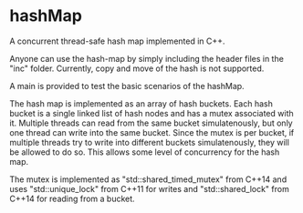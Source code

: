 # hashMap
A concurrent thread-safe hash map implemented in C++.

Anyone can use the hash-map by simply including the header files in the "inc" folder.
Currently, copy and move of the hash is not supported.

A main is provided to test the basic scenarios of the hashMap.

The hash map is implemented as an array of hash buckets.
Each hash bucket is a single linked list of hash nodes and has a mutex associated with it.
Multiple threads can read from the same bucket simulatenously, but only one thread can write
into the same bucket. Since the mutex is per bucket, if multiple threads try to write into different
buckets simulatenously, they will be allowed to do so. This allows some level of concurrency for the hash map.

The mutex is implemented as "std::shared_timed_mutex" from C++14 and uses "std::unique_lock" from C++11 for writes
and "std::shared_lock" from C++14 for reading from a bucket. 
